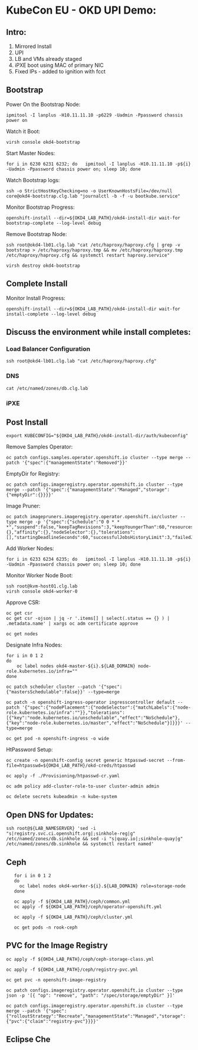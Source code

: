 # KubeCon EU - OKD UPI Demo:

## Intro:

1. Mirrored Install
1. UPI
1. LB and VMs already staged
1. iPXE boot using MAC of primary NIC
1. Fixed IPs - added to ignition with fcct

## Bootstrap

Power On the Bootstrap Node:

    ipmitool -I lanplus -H10.11.11.10 -p6229 -Uadmin -Ppassword chassis power on

Watch it Boot:

    virsh console okd4-bootstrap

Start Master Nodes:

    for i in 6230 6231 6232; do   ipmitool -I lanplus -H10.11.11.10 -p${i} -Uadmin -Ppassword chassis power on; sleep 10; done

Watch Bootstrap logs:

    ssh -o StrictHostKeyChecking=no -o UserKnownHostsFile=/dev/null core@okd4-bootstrap.clg.lab "journalctl -b -f -u bootkube.service"

Monitor Bootstrap Progress:

    openshift-install --dir=${OKD4_LAB_PATH}/okd4-install-dir wait-for bootstrap-complete --log-level debug

Remove Bootstrap Node:

    ssh root@okd4-lb01.clg.lab "cat /etc/haproxy/haproxy.cfg | grep -v bootstrap > /etc/haproxy/haproxy.tmp && mv /etc/haproxy/haproxy.tmp /etc/haproxy/haproxy.cfg && systemctl restart haproxy.service"

    virsh destroy okd4-bootstrap

## Complete Install

Monitor Install Progress:

    openshift-install --dir=${OKD4_LAB_PATH}/okd4-install-dir wait-for install-complete --log-level debug

## Discuss the environment while install completes:

### Load Balancer Configuration

    ssh root@okd4-lb01.clg.lab "cat /etc/haproxy/haproxy.cfg"

### DNS

    cat /etc/named/zones/db.clg.lab

### iPXE



## Post Install

    export KUBECONFIG="${OKD4_LAB_PATH}/okd4-install-dir/auth/kubeconfig"

Remove Samples Operator:

    oc patch configs.samples.operator.openshift.io cluster --type merge --patch '{"spec":{"managementState":"Removed"}}'

EmptyDir for Registry:

    oc patch configs.imageregistry.operator.openshift.io cluster --type merge --patch '{"spec":{"managementState":"Managed","storage":{"emptyDir":{}}}}'

Image Pruner:

    oc patch imagepruners.imageregistry.operator.openshift.io/cluster --type merge -p '{"spec":{"schedule":"0 0 * * *","suspend":false,"keepTagRevisions":3,"keepYoungerThan":60,"resources":{},"affinity":{},"nodeSelector":{},"tolerations":[],"startingDeadlineSeconds":60,"successfulJobsHistoryLimit":3,"failedJobsHistoryLimit":3}}'

Add Worker Nodes:

    for i in 6233 6234 6235; do   ipmitool -I lanplus -H10.11.11.10 -p${i} -Uadmin -Ppassword chassis power on; sleep 10; done

Monitor Worker Node Boot:

    ssh root@kvm-host01.clg.lab
    virsh console okd4-worker-0

Approve CSR:

    oc get csr
    oc get csr -ojson | jq -r '.items[] | select(.status == {} ) | .metadata.name' | xargs oc adm certificate approve

    oc get nodes

Designate Infra Nodes:

    for i in 0 1 2
    do
        oc label nodes okd4-master-${i}.${LAB_DOMAIN} node-role.kubernetes.io/infra=""
    done

    oc patch scheduler cluster --patch '{"spec":{"mastersSchedulable":false}}' --type=merge

    oc patch -n openshift-ingress-operator ingresscontroller default --patch '{"spec":{"nodePlacement":{"nodeSelector":{"matchLabels":{"node-role.kubernetes.io/infra":""}},"tolerations":[{"key":"node.kubernetes.io/unschedulable","effect":"NoSchedule"},{"key":"node-role.kubernetes.io/master","effect":"NoSchedule"}]}}}' --type=merge

    oc get pod -n openshift-ingress -o wide

HtPassword Setup:

    oc create -n openshift-config secret generic htpasswd-secret --from-file=htpasswd=${OKD4_LAB_PATH}/okd-creds/htpasswd

    oc apply -f ./Provisioning/htpasswd-cr.yaml
    
    oc adm policy add-cluster-role-to-user cluster-admin admin
    
    oc delete secrets kubeadmin -n kube-system

## Open DNS for Updates:

    ssh root@${LAB_NAMESERVER} 'sed -i "s|registry.svc.ci.openshift.org|;sinkhole-reg|g" /etc/named/zones/db.sinkhole && sed -i "s|quay.io|;sinkhole-quay|g" /etc/named/zones/db.sinkhole && systemctl restart named'

## Ceph

       for i in 0 1 2
       do
         oc label nodes okd4-worker-${i}.${LAB_DOMAIN} role=storage-node
       done

       oc apply -f ${OKD4_LAB_PATH}/ceph/common.yml
       oc apply -f ${OKD4_LAB_PATH}/ceph/operator-openshift.yml

       oc apply -f ${OKD4_LAB_PATH}/ceph/cluster.yml

       oc get pods -n rook-ceph

## PVC for the Image Registry

    oc apply -f ${OKD4_LAB_PATH}/ceph/ceph-storage-class.yml

    oc apply -f ${OKD4_LAB_PATH}/ceph/registry-pvc.yml

    oc get pvc -n openshift-image-registry
    
    oc patch configs.imageregistry.operator.openshift.io cluster --type json -p '[{ "op": "remove", "path": "/spec/storage/emptyDir" }]'

    oc patch configs.imageregistry.operator.openshift.io cluster --type merge --patch '{"spec":{"rolloutStrategy":"Recreate","managementState":"Managed","storage":{"pvc":{"claim":"registry-pvc"}}}}'

## Eclipse Che